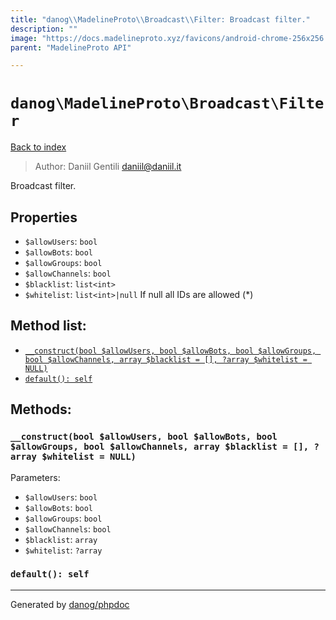 ```yaml
---
title: "danog\\MadelineProto\\Broadcast\\Filter: Broadcast filter."
description: ""
image: "https://docs.madelineproto.xyz/favicons/android-chrome-256x256.png"
parent: "MadelineProto API"

---
```

# `danog\MadelineProto\Broadcast\Filter`
[Back to index](../../../index.html)

> Author: Daniil Gentili <daniil@daniil.it>  
  

Broadcast filter.  



## Properties
* `$allowUsers`: `bool` 
* `$allowBots`: `bool` 
* `$allowGroups`: `bool` 
* `$allowChannels`: `bool` 
* `$blacklist`: `list<int>` 
* `$whitelist`: `list<int>|null` If null all IDs are allowed (*)

## Method list:
* [`__construct(bool $allowUsers, bool $allowBots, bool $allowGroups, bool $allowChannels, array $blacklist = [], ?array $whitelist = NULL)`](#__construct)
* [`default(): self`](#default)

## Methods:
### `__construct(bool $allowUsers, bool $allowBots, bool $allowGroups, bool $allowChannels, array $blacklist = [], ?array $whitelist = NULL)`




Parameters:

* `$allowUsers`: `bool`   
* `$allowBots`: `bool`   
* `$allowGroups`: `bool`   
* `$allowChannels`: `bool`   
* `$blacklist`: `array`   
* `$whitelist`: `?array`   



### `default(): self`





---
Generated by [danog/phpdoc](https://phpdoc.daniil.it)
